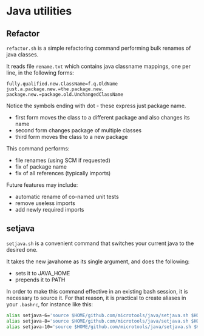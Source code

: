 # Java utilities

## Refactor

`refactor.sh` is a simple refactoring command performing bulk renames of java classes.

It reads file `rename.txt` which contains java classname mappings, one per line, in the following forms:

```
fully.qualified.new.ClassName=f.q.OldName
just.a.package.new.=the.package.new.
package.new.=package.old.UnchangedClassName
```

Notice the symbols ending with dot - these express just package name.

* first form moves the class to a different package and also changes its name
* second form changes package of multiple classes
* third form moves the class to a new package

This command performs:
- file renames (using SCM if requested)
- fix of package name
- fix of all references (typically imports)

Future features may include:
- automatic rename of co-named unit tests
- remove useless imports
- add newly required imports


## setjava

`setjava.sh` is a convenient command that switches your current java to the desired one.

It takes the new javahome as its single argument, and does the following:

- sets it to JAVA_HOME
- prepends it to PATH

In order to make this command effective in an existing bash session, it is necessary to source it.
For that reason, it is practical to create aliases in your `.bashrc`, for instance like this:

```bash
alias setjava-6='source $HOME/github.com/microtools/java/setjava.sh $HOME/opt/java-1.6'
alias setjava-8='source $HOME/github.com/microtools/java/setjava.sh $HOME/opt/java-1.8'
alias setjava-10='source $HOME/github.com/microtools/java/setjava.sh $HOME/opt/java-10'
```
